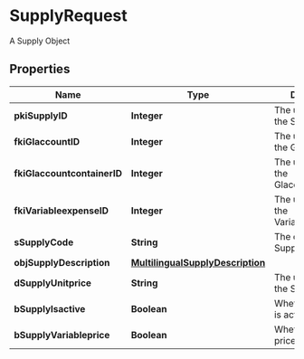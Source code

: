 

# SupplyRequest

A Supply Object

## Properties

| Name | Type | Description | Notes |
|------------ | ------------- | ------------- | -------------|
|**pkiSupplyID** | **Integer** | The unique ID of the Supply |  [optional] |
|**fkiGlaccountID** | **Integer** | The unique ID of the Glaccount |  [optional] |
|**fkiGlaccountcontainerID** | **Integer** | The unique ID of the Glaccountcontainer |  [optional] |
|**fkiVariableexpenseID** | **Integer** | The unique ID of the Variableexpense |  |
|**sSupplyCode** | **String** | The code of the Supply |  |
|**objSupplyDescription** | [**MultilingualSupplyDescription**](MultilingualSupplyDescription.md) |  |  |
|**dSupplyUnitprice** | **String** | The unit price of the Supply |  |
|**bSupplyIsactive** | **Boolean** | Whether the supply is active or not |  |
|**bSupplyVariableprice** | **Boolean** | Whether if the price is variable |  |



